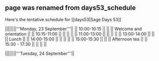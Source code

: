 ## page was renamed from days53_schedule
Here's the tentative schedule for [[days53|Sage Days 53]]

||||||||'''Monday, 23 September'''||
|| 10:00-10:15 ||  ||          || Welcome and orientation ||
|| 10:15-11:00 ||  ||          ||  ||
|| 11:00-13:00 ||  ||          || ||
|| 13:00-14:00 ||       ||       || Lunch ||
|| 14:00-15:00 ||    ||         ||  ||
|| 15:00-15:30 ||  || || Afternoon tea ||
|| 15:30 - 17:30 || || || ||


||||||||'''Tuesday, 24 September'''||
